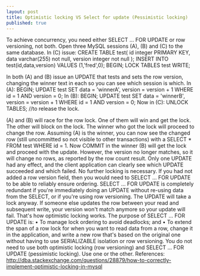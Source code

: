 ```yaml
---
layout: post
title: Optimistic locking VS Select for update (Pessimistic locking)
published: true
---
```


To achieve concurrency, you need either SELECT ... FOR UPDATE or row versioning, not both. Open three MySQL sessions (A), (B) and (C) to the same database. 
In (C) issue:
CREATE TABLE test( id integer PRIMARY KEY, data varchar(255) not null, version integer not null );
INSERT INTO test(id,data,version) VALUES (1,'fred',0); 
BEGIN;
LOCK TABLES test WRITE;

In both (A) and (B) issue an UPDATE that tests and sets the row version, changing the winner text in each so you can see which session is which. 
In (A): 
BEGIN; UPDATE test SET data = 'winnerA', version = version + 1 WHERE id = 1 AND version = 0; 
In (B): 
BEGIN; UPDATE test SET data = 'winnerB', version = version + 1 WHERE id = 1 AND version = 0;
Now in (C):
UNLOCK TABLES; //to release the lock. 

(A) and (B) will race for the row lock. One of them will win and get the lock. The other will block on the lock. The winner who got the lock will proceed to change the row. Assuming (A) is the winner, you can now see the changed row (still uncommitted so not visible to other transactions) with a SELECT * FROM test WHERE id = 1. Now COMMIT in the winner (B) will get the lock and proceed with the update. However, the version no longer matches, so it will change no rows, as reported by the row count result. Only one UPDATE had any effect, and the client application can clearly see which UPDATE succeeded and which failed. No further locking is necessary.
If you had not added a row version field, then you would need to SELECT ... FOR UPDATE to be able to reliably ensure ordering. SELECT ... FOR UPDATE is completely redundant if you're immediately doing an UPDATE without re-using data from the SELECT, or if you're using row versioning. The UPDATE will take a lock anyway. If someone else updates the row between your read and subsequent write, your version won't match anymore so your update will fail. That's how optimistic locking works.
The purpose of SELECT ... FOR UPDATE is:
• To manage lock ordering to avoid deadlocks; and
• To extend the span of a row lock for when you want to read data from a row, change it in the application, and write a new row that's based on the original one without having to use SERIALIZABLE isolation or row versioning.
You do not need to use both optimistic locking (row versioning) and SELECT ... FOR UPDATE (pessimistic locking). Use one or the other. 
References: http://dba.stackexchange.com/questions/28879/how-to-correctly-implement-optimistic-locking-in-mysql
